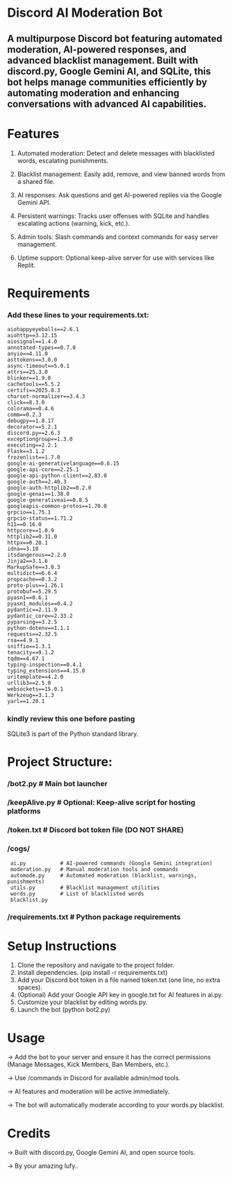 # Discord AI Moderation Bot
## A multipurpose Discord bot featuring automated moderation, AI-powered responses, and advanced blacklist management. Built with discord.py, Google Gemini AI, and SQLite, this bot helps manage communities efficiently by automating moderation and enhancing conversations with advanced AI capabilities.

# Features
1. Automated moderation: Detect and delete messages with blacklisted words, escalating punishments.

2. Blacklist management: Easily add, remove, and view banned words from a shared file.

3. AI responses: Ask questions and get AI-powered replies via the Google Gemini API.

4. Persistent warnings: Tracks user offenses with SQLite and handles escalating actions (warning, kick, etc.).

5. Admin tools: Slash commands and context commands for easy server management.

6. Uptime support: Optional keep-alive server for use with services like Replit.


# Requirements
### Add these lines to your requirements.txt:
    aiohappyeyeballs==2.6.1
    aiohttp==3.12.15
    aiosignal==1.4.0
    annotated-types==0.7.0
    anyio==4.11.0
    asttokens==3.0.0
    async-timeout==5.0.1
    attrs==25.3.0
    blinker==1.9.0
    cachetools==5.5.2
    certifi==2025.8.3
    charset-normalizer==3.4.3
    click==8.3.0
    colorama==0.4.6
    comm==0.2.3
    debugpy==1.8.17
    decorator==5.2.1
    discord.py==2.6.3
    exceptiongroup==1.3.0
    executing==2.2.1
    Flask==3.1.2
    frozenlist==1.7.0
    google-ai-generativelanguage==0.6.15
    google-api-core==2.25.1
    google-api-python-client==2.83.0
    google-auth==2.40.3
    google-auth-httplib2==0.2.0
    google-genai==1.38.0
    google-generativeai==0.8.5
    googleapis-common-protos==1.70.0
    grpcio==1.75.1
    grpcio-status==1.71.2
    h11==0.16.0
    httpcore==1.0.9
    httplib2==0.31.0
    httpx==0.28.1
    idna==3.10
    itsdangerous==2.2.0
    Jinja2==3.1.6
    MarkupSafe==3.0.3
    multidict==6.6.4
    propcache==0.3.2
    proto-plus==1.26.1
    protobuf==5.29.5
    pyasn1==0.6.1
    pyasn1_modules==0.4.2
    pydantic==2.11.9
    pydantic_core==2.33.2
    pyparsing==3.2.5
    python-dotenv==1.1.1
    requests==2.32.5
    rsa==4.9.1
    sniffio==1.3.1
    tenacity==9.1.2
    tqdm==4.67.1
    typing-inspection==0.4.1
    typing_extensions==4.15.0
    uritemplate==4.2.0
    urllib3==2.5.0
    websockets==15.0.1
    Werkzeug==3.1.3
    yarl==1.20.1

### kindly review this one before pasting    
SQLite3 is part of the Python standard library.



# Project Structure:
### /bot2.py            # Main bot launcher
### /keepAlive.py       # Optional: Keep-alive script for hosting platforms
### /token.txt          # Discord bot token file (DO NOT SHARE)
### /cogs/
     ai.py           # AI-powered commands (Google Gemini integration)
     moderation.py   # Manual moderation tools and commands
     automode.py     # Automated moderation (blacklist, warnings, punishments)
     utils.py        # Blacklist management utilities
     words.py        # List of blacklisted words
     blacklist.py
### /requirements.txt   # Python package requirements



# Setup Instructions
1. Clone the repository and navigate to the project folder.
2. Install dependencies.
(pip install -r requirements.txt)
3. Add your Discord bot token in a file named token.txt (one line, no extra spaces).
4. (Optional) Add your Google API key in google.txt for AI features in ai.py.
5. Customize your blacklist by editing words.py.
6. Launch the bot
(python bot2.py)



# Usage
-> Add the bot to your server and ensure it has the correct permissions (Manage Messages, Kick Members, Ban Members, etc.).

-> Use /commands in Discord for available admin/mod tools.

-> AI features and moderation will be active immediately.

-> The bot will automatically moderate according to your words.py blacklist.

# Credits
-> Built with discord.py, Google Gemini AI, and open source tools.

-> By your amazing lufy..
